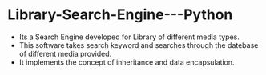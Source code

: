 # Library-Search-Engine---Python

* Its a Search Engine developed for Library of different media types.
* This software takes search keyword and searches through the datebase of different media provided.
* It implements the concept of inheritance and data encapsulation.
